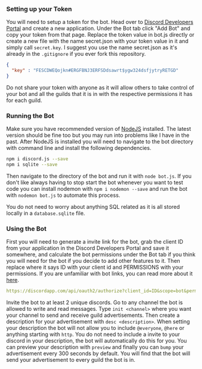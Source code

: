 ### Setting up your Token
You will need to setup a token for the bot. Head over to [Discord Developers Portal](https://discordapp.com/developers/applications/) and create a new application. Under the Bot tab click "Add Bot" and copy your token from that page. Replace the token value in bot.js directly or create a new file with the name secret.json with your token value in it and simply call `secret.key`. I suggest you use the name secret.json as it's already in the `.gitignore` if you ever fork this repository.
```json
{
  "key" : "FESCDWEQojkn#ERGFBNJ3ERFSDdsawrt$ygw324dsfjytryRETGD"
}
```
Do not share your token with anyone as it will allow others to take control of your bot and all the guilds that it is in with the respective permissions it has for each guild.

### Running the Bot
Make sure you have recommended version of [NodeJS](https://nodejs.org) installed. The latest version should be fine too but you may run into problems like I have in the past. After NodeJS is installed you will need to navigate to the bot directory with command line and install the following dependencies.
```bash
npm i discord.js --save
npm i sqlite --save
```
Then navigate to the directory of the bot and run it with `node bot.js`. If you don't like always having to stop start the bot whenever you want to test code you can install nodemon with `npm i nodemon --save` and run the bot with `nodemon bot.js` to automate this process.

You do not need to worry about anything SQL related as it is all stored locally in a `database.sqlite` file.

### Using the Bot
First you will need to generate a invite link for the bot, grab the client ID from your application in the Discord Developers Portal and save it somewhere, and calculate the bot permissions under the Bot tab if you think you will need for the bot if you decide to add other features to it. Then replace where it says ID with your client id and PERMISSIONS with your permissions. If you are unfamiliar with bot links, you can read more about it [here](https://discordapp.com/developers/docs/topics/oauth2#bot-authorization-flow-url-example).
```yml
https://discordapp.com/api/oauth2/authorize?client_id=ID&scope=bot&permissions=PERMISSIONS
```
Invite the bot to at least 2 unique discords. Go to any channel the bot is allowed to write and read messages. Type `init <channel>` where you want your channel to send and receive guild advertisements. Then create a description for your advertisement with `desc <description>`. When setting your description the bot will not allow you to include `@everyone`, `@here` or anything starting with `http`. You do not need to include a invite to your discord in your description, the bot will automatically do this for you. You can preview your description with `preview` and finally you can `bump` your advertisement every 300 seconds by default. You will find that the bot will send your advertisement to every guild the bot is in.
